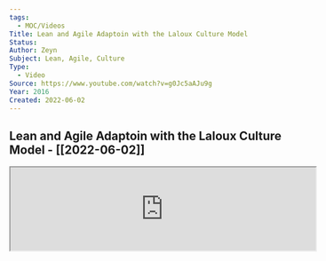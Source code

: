 ```yaml
---
tags:
  - MOC/Videos
Title: Lean and Agile Adaptoin with the Laloux Culture Model
Status: 
Author: Zeyn
Subject: Lean, Agile, Culture
Type:
  - Video
Source: https://www.youtube.com/watch?v=g0Jc5aAJu9g
Year: 2016
Created: 2022-06-02
---
```

## Lean and Agile Adaptoin with the Laloux Culture Model - [[2022-06-02]]

<iframe src="https://www.youtube.com/watch?v=g0Jc5aAJu9g" heigh=500 width=550></iframe>
